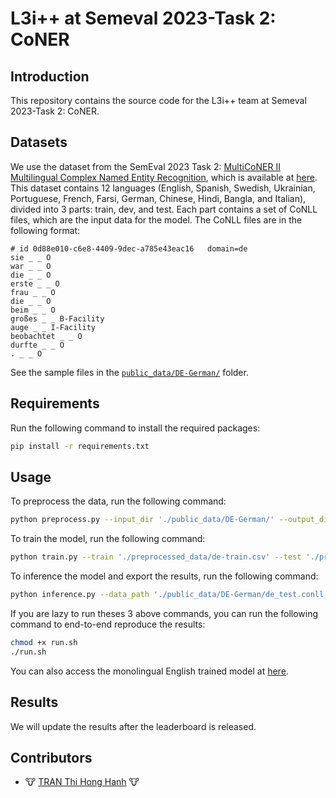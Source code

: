 # L3i++ at Semeval 2023-Task 2: CoNER

## Introduction

This repository contains the source code for the L3i++ team at Semeval 2023-Task 2: CoNER.

## Datasets

We use the dataset from the SemEval 2023 Task 2: [MultiCoNER II
Multilingual Complex Named Entity Recognition](https://multiconer.github.io/), which is available at [here](https://codalab.lisn.upsaclay.fr/competitions/10025). This dataset contains 12 languages (English, Spanish, Swedish, Ukrainian, Portuguese, French, Farsi, German, Chinese, Hindi, Bangla, and Italian), divided into 3 parts: train, dev, and test. Each part contains a set of CoNLL files, which are the input data for the model. The CoNLL files are in the following format:

```conll
# id 0d88e010-c6e8-4409-9dec-a785e43eac16	domain=de
sie _ _ O
war _ _ O
die _ _ O
erste _ _ O
frau _ _ O
die _ _ O
beim _ _ O
großes _ _ B-Facility
auge _ _ I-Facility
beobachtet _ _ O
durfte _ _ O
. _ _ O
```

See the sample files in the [`public_data/DE-German/`](./public_data/DE-German/) folder.

## Requirements

Run the following command to install the required packages:

```bash
pip install -r requirements.txt
```

## Usage

To preprocess the data, run the following command:

```bash
python preprocess.py --input_dir './public_data/DE-German/' --output_dir './preprocessed_data/' --lang 'de'
```

To train the model, run the following command:

```bash
python train.py --train './preprocessed_data/de-train.csv' --test './preprocessed_data/de-dev.csv' --output_dir './bart_de' --model 'bart'
```

To inference the model and export the results, run the following command:

```bash
python inference.py --data_path './public_data/DE-German/de_test.conll' --word_max_length 4 --model 'mbart' --model_path './best_model/' --output_path './de.pred.conll'
```

If you are lazy to run theses 3 above commands, you can run the following command to end-to-end reproduce the results:

```bash
chmod +x run.sh
./run.sh
```

You can also access the monolingual English trained model at [here](https://drive.google.com/drive/folders/18FUAM1oUZp9-jXqGzBBeNzhrXyWdFJTF?usp=share_link).
## Results


We will update the results after the leaderboard is released.

## Contributors

- 🐮 [TRAN Thi Hong Hanh](https://github.com/honghanhh) 🐮
